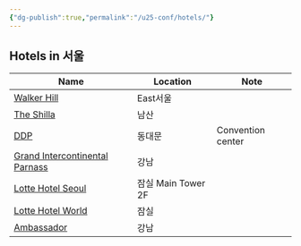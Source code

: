 ```yaml
---
{"dg-publish":true,"permalink":"/u25-conf/hotels/"}
---
```


## Hotels in 서울
| Name                                                                                                                  | Location         | Note              |
| --------------------------------------------------------------------------------------------------------------------- | ---------------- | ----------------- |
| [Walker Hill](https://www.walkerhill.com/grandwalkerhillseoul/convention/Meeting)                                     | East서울           |                   |
| [The Shilla](https://www.shilla.net/seoul/meetingevent/mtGrandBallRoom.do#ad-image-0)                                 | 남산               |                   |
| [DDP](https://deep.ddp.or.kr/introduce/a001.do)                                                                       | 동대문              | Convention center |
| [Grand Intercontinental Parnass](https://seoul.intercontinental.com/grandicparnas/eng/meeting/GrandBallRoom)          | 강남               |                   |
| [Lotte Hotel Seoul](https://www.lottehotel.com/seoul-hotel/en/wedding-conference/banquet-halls/crystal-ballroom.html) | 잠실 Main Tower 2F |                   |
| [Lotte Hotel World](https://www.lottehotel.com/world-hotel/en/wedding-conference/banquet-halls/crystal-ballroom.html) | 잠실<br>           |                   |
| [Ambassador](https://www.ambatel.com/theambassador/seoul/en/meetingList.do)                                           | 강남               |                   |
